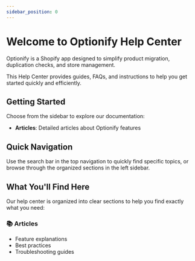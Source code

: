 ```yaml
---
sidebar_position: 0
---
```


# Welcome to Optionify Help Center

Optionify is a Shopify app designed to simplify product migration, duplication checks, and store management.

This Help Center provides guides, FAQs, and instructions to help you get started quickly and efficiently.

## Getting Started

Choose from the sidebar to explore our documentation:

- **Articles**: Detailed articles about Optionify features

## Quick Navigation

Use the search bar in the top navigation to quickly find specific topics, or browse through the organized sections in the left sidebar.

## What You'll Find Here

Our help center is organized into clear sections to help you find exactly what you need:

### 📚 Articles
- Feature explanations
- Best practices
- Troubleshooting guides